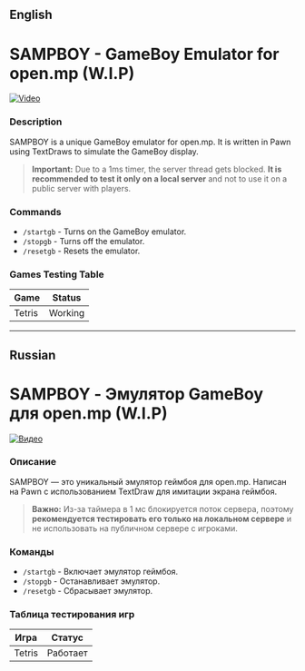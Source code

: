 ## English

# SAMPBOY - GameBoy Emulator for open.mp (W.I.P)

[![Video](https://img.youtube.com/vi/j_VoCQt6vIw/0.jpg)](https://youtu.be/j_VoCQt6vIw)

### Description

SAMPBOY is a unique GameBoy emulator for open.mp. It is written in Pawn using TextDraws to simulate the GameBoy display.

> **Important:** Due to a 1ms timer, the server thread gets blocked. **It is recommended to test it only on a local server** and not to use it on a public server with players.

### Commands

- `/startgb` - Turns on the GameBoy emulator.
- `/stopgb` - Turns off the emulator.
- `/resetgb` - Resets the emulator.

### Games Testing Table

| Game   | Status   |
|--------|----------|
| Tetris | Working  |

---

## Russian

# SAMPBOY - Эмулятор GameBoy для open.mp (W.I.P)

[![Видео](https://img.youtube.com/vi/j_VoCQt6vIw/0.jpg)](https://youtu.be/j_VoCQt6vIw)

### Описание

SAMPBOY — это уникальный эмулятор геймбоя для open.mp. Написан на Pawn с использованием TextDraw для имитации экрана геймбоя.

> **Важно:** Из-за таймера в 1 мс блокируется поток сервера, поэтому **рекомендуется тестировать его только на локальном сервере** и не использовать на публичном сервере с игроками.

### Команды

- `/startgb` - Включает эмулятор геймбоя.
- `/stopgb` - Останавливает эмулятор.
- `/resetgb` - Сбрасывает эмулятор.

### Таблица тестирования игр

| Игра        | Статус        |
|-------------|---------------|
| Tetris      | Работает      |
